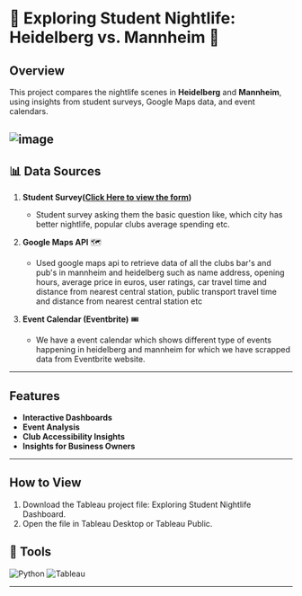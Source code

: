 # 🎉 Exploring Student Nightlife: Heidelberg vs. Mannheim 🎉

## Overview
This project compares the nightlife scenes in **Heidelberg** and **Mannheim**, using insights from student surveys, Google Maps data, and event calendars.

![image](https://github.com/user-attachments/assets/550fe872-37d8-42c7-9ca4-9a4424b2c70f)
---

## 📊 Data Sources
1. **Student Survey([Click Here to view the form](https://docs.google.com/forms/d/e/1FAIpQLSfqLW6ZeEPhgEPAjdpFpukrC5PrKKbmhQecHXLUg9WKUpUhzg/viewform?usp=sf_link))**  

   - Student survey asking them the basic question like, which city has better nightlife, popular clubs average spending etc. 
2. **Google Maps API** 🗺️

   - Used google maps api to retrieve data of all the clubs bar's and pub's in mannheim and heidelberg such as name address, opening hours, average price in euros,        user ratings, car travel time and distance from nearest central station,   public transport travel time and distance from nearest central station etc
3. **Event Calendar (Eventbrite)** 🎟️

   - We have a event calendar which shows different type of events happening in heidelberg and mannheim for which we have scrapped data from Eventbrite website.   

---

##  Features
- **Interactive Dashboards**
- **Event Analysis**
- **Club Accessibility Insights**
- **Insights for Business Owners**

---

## How to View
1. Download the Tableau project file: Exploring Student Nightlife Dashboard.
2. Open the file in Tableau Desktop or Tableau Public.

## 🔧 Tools
![Python](https://img.shields.io/badge/Python-3.9-blue) ![Tableau](https://img.shields.io/badge/Tableau-Dashboard-green)

---

